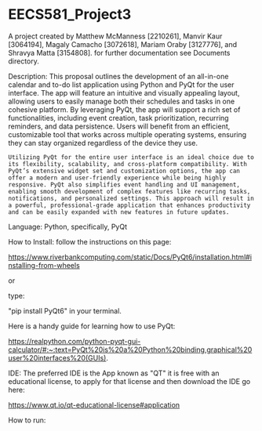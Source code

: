 # EECS581_Project3

A project created by Matthew McManness [2210261], Manvir Kaur [3064194], Magaly Camacho [3072618], Mariam Oraby [3127776], and Shravya Matta [3154808].
for further documentation see Documents directory.

Description: 
	This proposal outlines the development of an all-in-one calendar and to-do list application using Python and PyQt for the user interface. The app will feature an intuitive and visually appealing layout, allowing users to easily manage both their schedules and tasks in one cohesive platform. By leveraging PyQt, the app will support a rich set of functionalities, including event creation, task prioritization, recurring reminders, and data persistence. Users will benefit from an efficient, customizable tool that works across multiple operating systems, ensuring they can stay organized regardless of the device they use.

	Utilizing PyQt for the entire user interface is an ideal choice due to its flexibility, scalability, and cross-platform compatibility. With PyQt’s extensive widget set and customization options, the app can offer a modern and user-friendly experience while being highly responsive. PyQt also simplifies event handling and UI management, enabling smooth development of complex features like recurring tasks, notifications, and personalized settings. This approach will result in a powerful, professional-grade application that enhances productivity and can be easily expanded with new features in future updates.

Language: Python, specifically, PyQt

How to Install: follow the instructions on this page: 

https://www.riverbankcomputing.com/static/Docs/PyQt6/installation.html#installing-from-wheels

or 

type:

"pip install PyQt6" in your terminal.

Here is a handy guide for learning how to use PyQt: 

https://realpython.com/python-pyqt-gui-calculator/#:~:text=PyQt%20is%20a%20Python%20binding,graphical%20user%20interfaces%20(GUIs).



IDE: The preferred IDE is the App known as "QT" it is free with an educational license, to apply for that license and then download the IDE go here:

https://www.qt.io/qt-educational-license#application 



How to run: 






